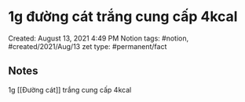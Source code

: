 ---
---

# 1g đường cát trắng cung cấp 4kcal

Created: August 13, 2021 4:49 PM
Notion tags: #notion, #created/2021/Aug/13
zet type: #permanent/fact

## Notes
1g [[Đường cát]] trắng cung cấp 4kcal
